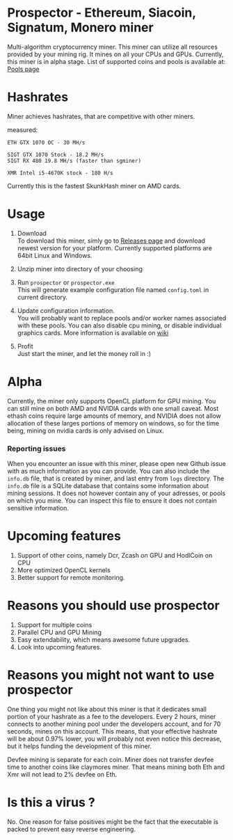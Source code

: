 # Prospector - Ethereum, Siacoin, Signatum, Monero miner
Multi-algorithm cryptocurrency miner. This miner can utilize all resources provided by your mining rig. It mines on all your CPUs and GPUs. Currently, this miner is in alpha stage.
List of supported coins and pools is available at: [Pools page](https://github.com/semtexzv/Prospector/wiki/Supported-pools)


# Hashrates
Miner achieves hashrates, that are competitive with other miners.

measured:

    ETH GTX 1070 OC - 30 MH/s
    
    SIGT GTX 1070 Stock - 18.2 MH/s
    SIGT RX 480 19.8 MH/s (faster than sgminer)
    
    XMR Intel i5-4670K stock - 180 H/s
    
Currently this is the fastest SkunkHash miner on AMD cards.
    


# Usage
1. Download  
To download this miner, simly go to [Releases page](https://github.com/semtexzv/Prospector/releases) and download newest version for your platform. Currently supported platforms are 64bit Linux and Windows.  

2. Unzip miner into directory of your choosing
3. Run `prospector` or `prospector.exe`  
This will generate example configuration file named `config.toml` in current directory.

4. Update configuration information.  
You will probably want to replace pools and/or worker names associated with these pools. You can also disable cpu mining, or disable individual graphics cards. More information is available on [wiki](https://github.com/semtexzv/Prospector/wiki/Configuration-File)

5. Profit  
Just start the miner, and let the money roll in :)

# Alpha 
Currently, the miner only supports OpenCL platform for GPU mining. You can still mine on both AMD and NVIDIA cards with one small caveat. Most ethash coins require large amounts of memory, and NVIDIA does not allow allocation of these larges portions of memory on windows, so for the time being, mining on nvidia cards is only advised on Linux.

### Reporting issues
When you encounter an issue with this miner, please open new Github issue with as much information as you can provide. You can also include the `info.db` file, that is created by miner, and last entry from `logs` directory. The `info.db` file is a SQLite database that contains some information about mining sessions. It does not however contain any of your adresses, or pools on which you mine. You can inspect this file to ensure it does not contain sensitive information.


# Upcoming features
1. Support of other coins, namely Dcr, Zcash on GPU and HodlCoin on CPU
2. More optimized OpenCL kernels 
3. Better support for remote monitoring.

# Reasons you should use prospector

1. Support for multiple coins
2. Parallel CPU and GPU Mining
3. Easy extendability, which means awesome future upgrades.
4. Look into upcoming features.

# Reasons you might not want to use prospector

One thing you might not like about this miner is that it dedicates small portion of your hashrate as a fee to the developers. Every 2 hours, miner connects to another mining pool under the developers account, and for 70 seconds, mines on this account. This means, that your effective hashrate will be about 0.97% lower, you will probably not even notice this decrease, but it helps funding the development of this miner.

Devfee mining is separate for each coin. Miner does not transfer devfee time to another coins like claymores miner. That means mining both Eth and Xmr will not lead to 2% devfee on Eth. 

# Is this a virus ?
No. One reason for false positives might be the fact that the executable is packed to prevent easy reverse engineering.
